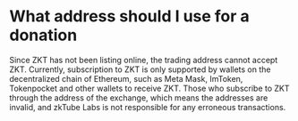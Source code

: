 # What address should  I use for a donation

Since ZKT has not been listing online, the trading address cannot accept ZKT. Currently, subscription to ZKT is only supported by wallets on the decentralized chain of Ethereum, such as Meta Mask, ImToken, Tokenpocket and other wallets to receive ZKT. Those who subscribe to ZKT through the address of the exchange, which means the addresses are invalid, and zkTube Labs is not responsible for any erroneous transactions.
